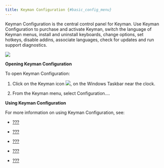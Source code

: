 ```yaml
---
title: Keyman Configuration {#basic_config_menu}
---
```


Keyman Configuration is the central control panel for Keyman. Use Keyman
Configuration to purchase and activate Keyman, switch the language of
Keyman menus, install and uninstall keyboards, change options, set
hotkeys, disable addins, associate languages, check for updates and run
support diagnostics.

![](desktop_images/tab-support.png)

**Opening Keyman Configuration**

To open Keyman Configuration:

1.  Click on the Keyman icon ![](desktop_images/icon-keyman.png), on the
    Windows Taskbar near the clock.

2.  From the Keyman menu, select Configuration....

**Using Keyman Configuration**

For more information on using Keyman Configuration, see:

-   [???](#start_locale)

-   [???](#basic_keyboards_tab)

-   [???](#basic_options_tab)

-   [???](#basic_hotkeys_tab)

-   [???](#basic_support_tab)
